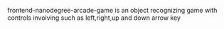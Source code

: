 frontend-nanodegree-arcade-game
 is an object recognizing game with controls involving such as left,right,up and down arrow key


